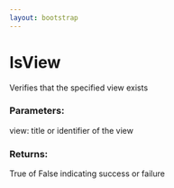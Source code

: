 ```yaml
---
layout: bootstrap
---
```


# IsView

Verifies that the specified view exists
        

### Parameters:

view: title or identifier of the view
        

### Returns:


True of False indicating success or failure
        

